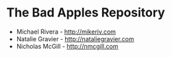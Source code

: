 The Bad Apples Repository
======
- Michael Rivera - http://mikeriv.com
- Natalie Gravier - http://nataliegravier.com
- Nicholas McGill - http://nmcgill.com
